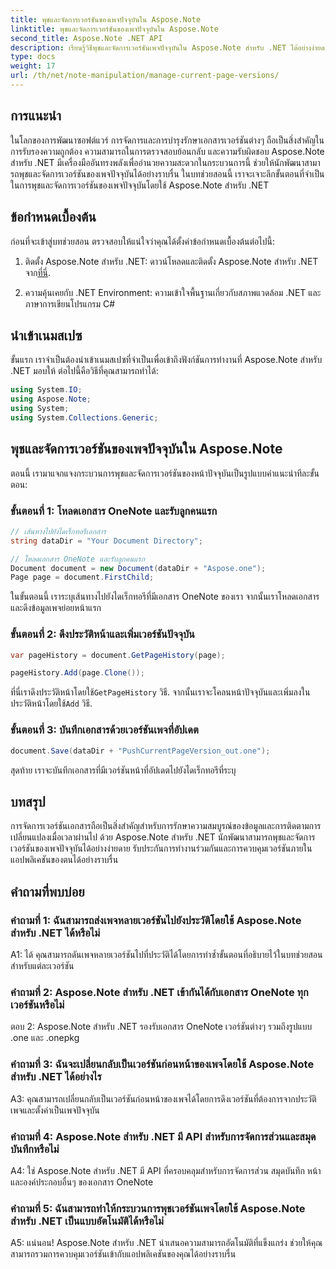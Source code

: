 ```yaml
---
title: พุชและจัดการเวอร์ชันของเพจปัจจุบันใน Aspose.Note
linktitle: พุชและจัดการเวอร์ชันของเพจปัจจุบันใน Aspose.Note
second_title: Aspose.Note .NET API
description: เรียนรู้วิธีพุชและจัดการเวอร์ชันเพจปัจจุบันใน Aspose.Note สำหรับ .NET ได้อย่างง่ายดาย ปรับปรุงการควบคุมเวอร์ชันเอกสารและการทำงานร่วมกัน
type: docs
weight: 17
url: /th/net/note-manipulation/manage-current-page-versions/
---
```

## การแนะนำ

ในโลกของการพัฒนาซอฟต์แวร์ การจัดการและการบำรุงรักษาเอกสารเวอร์ชันต่างๆ ถือเป็นสิ่งสำคัญในการรับรองความถูกต้อง ความสามารถในการตรวจสอบย้อนกลับ และความรับผิดชอบ Aspose.Note สำหรับ .NET มีเครื่องมืออันทรงพลังเพื่ออำนวยความสะดวกในกระบวนการนี้ ช่วยให้นักพัฒนาสามารถพุชและจัดการเวอร์ชันของเพจปัจจุบันได้อย่างราบรื่น ในบทช่วยสอนนี้ เราจะเจาะลึกขั้นตอนที่จำเป็นในการพุชและจัดการเวอร์ชันของเพจปัจจุบันโดยใช้ Aspose.Note สำหรับ .NET

## ข้อกำหนดเบื้องต้น

ก่อนที่จะเข้าสู่บทช่วยสอน ตรวจสอบให้แน่ใจว่าคุณได้ตั้งค่าข้อกำหนดเบื้องต้นต่อไปนี้:

1.  ติดตั้ง Aspose.Note สำหรับ .NET: ดาวน์โหลดและติดตั้ง Aspose.Note สำหรับ .NET จาก[ที่นี่](https://releases.aspose.com/note/net/).

2. ความคุ้นเคยกับ .NET Environment: ความเข้าใจพื้นฐานเกี่ยวกับสภาพแวดล้อม .NET และภาษาการเขียนโปรแกรม C#

## นำเข้าเนมสเปซ

ขั้นแรก เราจำเป็นต้องนำเข้าเนมสเปซที่จำเป็นเพื่อเข้าถึงฟังก์ชันการทำงานที่ Aspose.Note สำหรับ .NET มอบให้ ต่อไปนี้คือวิธีที่คุณสามารถทำได้:

```csharp
using System.IO;
using Aspose.Note;
using System;
using System.Collections.Generic;
```

## พุชและจัดการเวอร์ชันของเพจปัจจุบันใน Aspose.Note

ตอนนี้ เรามาแจกแจงกระบวนการพุชและจัดการเวอร์ชันของหน้าปัจจุบันเป็นรูปแบบคำแนะนำทีละขั้นตอน:

### ขั้นตอนที่ 1: โหลดเอกสาร OneNote และรับลูกคนแรก

```csharp
// เส้นทางไปยังไดเร็กทอรีเอกสาร
string dataDir = "Your Document Directory";

// โหลดเอกสาร OneNote และรับลูกคนแรก
Document document = new Document(dataDir + "Aspose.one");
Page page = document.FirstChild;
```

ในขั้นตอนนี้ เราระบุเส้นทางไปยังไดเร็กทอรีที่มีเอกสาร OneNote ของเรา จากนั้นเราโหลดเอกสารและดึงข้อมูลเพจย่อยหน้าแรก

### ขั้นตอนที่ 2: ดึงประวัติหน้าและเพิ่มเวอร์ชันปัจจุบัน

```csharp
var pageHistory = document.GetPageHistory(page);

pageHistory.Add(page.Clone());
```

 ที่นี่เราดึงประวัติหน้าโดยใช้`GetPageHistory` วิธี. จากนั้นเราจะโคลนหน้าปัจจุบันและเพิ่มลงในประวัติหน้าโดยใช้`Add` วิธี.

### ขั้นตอนที่ 3: บันทึกเอกสารด้วยเวอร์ชันเพจที่อัปเดต

```csharp
document.Save(dataDir + "PushCurrentPageVersion_out.one");
```

สุดท้าย เราจะบันทึกเอกสารที่มีเวอร์ชันหน้าที่อัปเดตไปยังไดเร็กทอรีที่ระบุ

## บทสรุป

การจัดการเวอร์ชันเอกสารถือเป็นสิ่งสำคัญสำหรับการรักษาความสมบูรณ์ของข้อมูลและการติดตามการเปลี่ยนแปลงเมื่อเวลาผ่านไป ด้วย Aspose.Note สำหรับ .NET นักพัฒนาสามารถพุชและจัดการเวอร์ชันของเพจปัจจุบันได้อย่างง่ายดาย รับประกันการทำงานร่วมกันและการควบคุมเวอร์ชันภายในแอปพลิเคชันของตนได้อย่างราบรื่น

## คำถามที่พบบ่อย

### คำถามที่ 1: ฉันสามารถส่งเพจหลายเวอร์ชันไปยังประวัติโดยใช้ Aspose.Note สำหรับ .NET ได้หรือไม่

A1: ได้ คุณสามารถดันเพจหลายเวอร์ชันไปที่ประวัติได้โดยการทำซ้ำขั้นตอนที่อธิบายไว้ในบทช่วยสอนสำหรับแต่ละเวอร์ชัน

### คำถามที่ 2: Aspose.Note สำหรับ .NET เข้ากันได้กับเอกสาร OneNote ทุกเวอร์ชันหรือไม่

ตอบ 2: Aspose.Note สำหรับ .NET รองรับเอกสาร OneNote เวอร์ชันต่างๆ รวมถึงรูปแบบ .one และ .onepkg

### คำถามที่ 3: ฉันจะเปลี่ยนกลับเป็นเวอร์ชันก่อนหน้าของเพจโดยใช้ Aspose.Note สำหรับ .NET ได้อย่างไร

A3: คุณสามารถเปลี่ยนกลับเป็นเวอร์ชันก่อนหน้าของเพจได้โดยการดึงเวอร์ชันที่ต้องการจากประวัติเพจและตั้งค่าเป็นเพจปัจจุบัน

### คำถามที่ 4: Aspose.Note สำหรับ .NET มี API สำหรับการจัดการส่วนและสมุดบันทึกหรือไม่

A4: ใช่ Aspose.Note สำหรับ .NET มี API ที่ครอบคลุมสำหรับการจัดการส่วน สมุดบันทึก หน้า และองค์ประกอบอื่นๆ ของเอกสาร OneNote

### คำถามที่ 5: ฉันสามารถทำให้กระบวนการพุชเวอร์ชันเพจโดยใช้ Aspose.Note สำหรับ .NET เป็นแบบอัตโนมัติได้หรือไม่

A5: แน่นอน! Aspose.Note สำหรับ .NET นำเสนอความสามารถอัตโนมัติที่แข็งแกร่ง ช่วยให้คุณสามารถรวมการควบคุมเวอร์ชันเข้ากับแอปพลิเคชันของคุณได้อย่างราบรื่น